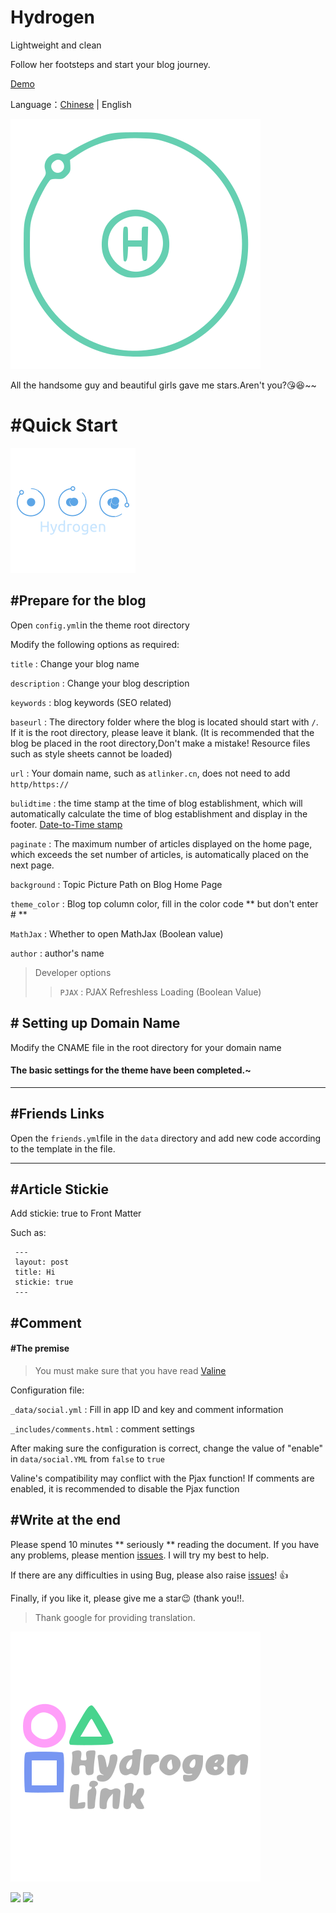 # Hydrogen
Lightweight and clean

Follow her footsteps and start your blog journey.

[Demo](https://atlinker.cn)

Language：[Chinese](README-zh.md) | English

![hydrogen](/theme/logo-h.svg)

All the handsome guy and beautiful girls gave me stars.Aren't you?:kissing_heart::laughing:~~

# #Quick Start

![hydrogen](/theme/a-h.png)

## #Prepare for the blog

Open `config.yml`in the theme root directory

Modify the following options as required:

`title` : Change your blog name

`description` : Change your blog description

`keywords` : blog keywords (SEO related)

`baseurl` : The directory folder where the blog is located should start with `/`. If it is the root directory, please leave it blank. (It is recommended that the blog be placed in the root directory,Don't make a mistake! Resource files such as style sheets cannot be loaded)

`url` : Your domain name, such as `atlinker.cn`, does not need to add `http/https://`

`bulidtime` :  the time stamp at the time of blog establishment, which will automatically calculate the time of blog establishment and display in the footer. [Date-to-Time stamp](https://tool.lu/timestamp/)

`paginate` : The maximum number of articles displayed on the home page, which exceeds the set number of articles, is automatically placed on the next page.

`background` : Topic Picture Path on Blog Home Page

`theme_color` : Blog top column color, fill in the color code ** but don't enter # **

`MathJax` : Whether to open MathJax (Boolean value)

`author` : author's name

> Developer options
>> `PJAX` : PJAX Refreshless Loading (Boolean Value)

## # Setting up Domain Name

Modify the CNAME file in the root directory for your domain name

#### The basic settings for the theme have been completed.~

---

## #Friends Links

Open the `friends.yml`file in the `data` directory and add new code according to the template in the file.


---

## #Article Stickie

Add stickie: true to Front Matter

Such as:

```
 ---
 layout: post
 title: Hi
 stickie: true
 ---
```

## #Comment

#### #The premise

> You must make sure that you have read [Valine](https://valine.js.org/quickstart.html)

Configuration file:

`_data/social.yml` :  Fill in app ID and key and comment information

`_includes/comments.html` : comment settings

After making sure the configuration is correct, change the value of "enable" in `data/social.YML` from `false` to `true`

Valine's compatibility may conflict with the Pjax function! If comments are enabled, it is recommended to disable the Pjax function

## #Write at the end

Please spend 10 minutes ** seriously ** reading the document. If you have any problems, please mention [issues](https://github.com/link9596/hydrogen/issues/new). I will try my best to help.

If there are any difficulties in using Bug, please also raise [issues](https://github.com/link9596/hydrogen/issues/new)! :+1:

Finally, if you like it, please give me a star:wink: (thank you!!.

> Thank google for providing translation.

![hydrogen](/theme/author.svg)

![](https://img.shields.io/github/repo-size/link9596/hydrogen?color=%23F8BBD0)
![](https://img.shields.io/github/release/link9596/hydrogen?color=%235C6BC0&label=Version)
